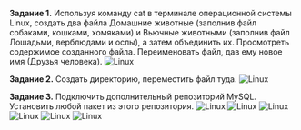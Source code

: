 **Задание 1.**
Используя команду cat в терминале операционной системы Linux, создать
два файла Домашние животные (заполнив файл собаками, кошками,
хомяками) и Вьючные животными (заполнив файл Лошадьми, верблюдами и
ослы), а затем объединить их. Просмотреть содержимое созданного файла.
Переименовать файл, дав ему новое имя (Друзья человека).
<image src="/screens/screen1.jpg" alt="Linux">

**Задание 2.**
Создать директорию, переместить файл туда.
<image src="/screens/screen2.jpg" alt="Linux">

**Задание 3.**
Подключить дополнительный репозиторий MySQL. Установить любой пакет
из этого репозитория.
<image src="/screens/screen3.jpg" alt="Linux">
<image src="/screens/screen3_1.jpg" alt="Linux">
<image src="/screens/screen3_2.jpg" alt="Linux">
<image src="/screens/screen3_3.jpg" alt="Linux">
<image src="/screens/screen3_4.jpg" alt="Linux">
<image src="/screens/screen3_5.jpg" alt="Linux">